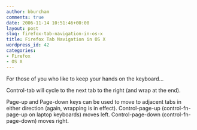 ```yaml
---
author: bburcham
comments: true
date: 2006-11-14 10:51:46+00:00
layout: post
slug: firefox-tab-navigation-in-os-x
title: Firefox Tab Navigation in OS X
wordpress_id: 42
categories:
- Firefox
- OS X
---
```


For those of you who like to keep your hands on the keyboard...

Control-tab will cycle to the next tab to the right (and wrap at the end).

Page-up and Page-down keys can be used to move to adjacent tabs in either direction (again, wrapping is in effect).  Control-page-up (control-fn-page-up on laptop keyboards) moves left.  Control-page-down (control-fn-page-down) moves right.
